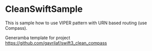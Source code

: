 # CleanSwiftSample

This is sample how to use VIPER pattern with URN based routing (use Compass).

Generamba template for project
https://github.com/gavrilaf/swift3_clean_compass
